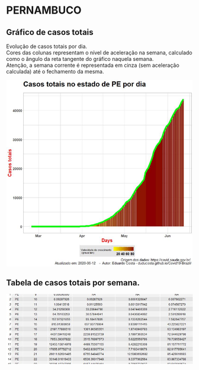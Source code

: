 # PERNAMBUCO

## Gráfico de casos totais
Evolução de casos totais por dia.  
Cores das colunas representam o nível de aceleração na semana, calculado como o ângulo da reta tangente do gráfico naquela semana.  
Atenção, a semana corrente é representada em cinza (sem aceleração calculada) até o fechamento da mesma.

![](https://raw.githubusercontent.com/duducosta/Covid19-Brazil/master/TC/PE-TC-Completo.jpeg)  

## Tabela de casos totais por semana.

![](https://raw.githubusercontent.com/duducosta/Covid19-Brazil/master/TC/PE-Vel_semanal.jpeg)
